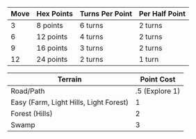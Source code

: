 | Move | Hex Points | Turns Per Point | Per Half Point |
| ---- | ---------- | --------------- | -------------- |
| 3    | 8 points   | 6 turns         | 2 turns        |
| 6    | 12 points  | 4 turns         | 2 turns        |
| 9    | 16 points  | 3 turns         | 2 turns        |
| 12   | 24 points  | 2 turns         | 1 turn         |



| Terrain                                | Point Cost     |
| -------------------------------------- | -------------- |
| Road/Path                              | .5 (Explore 1) |
| Easy (Farm, Light Hills, Light Forest) | 1              |
| Forest (Hills)                         | 2              |
| Swamp                                  | 3              | 
